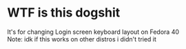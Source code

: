 # WTF is this dogshit
It's for changing Login screen keyboard layout on Fedora 40 <br/>
Note: idk if this works on other distros i didn't tried it
